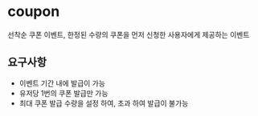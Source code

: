 # coupon
선착순 쿠폰 이벤트, 한정된 수량의 쿠폰을 먼저 신청한 사용자에게 제공하는 이벤트

## 요구사항
- 이벤트 기간 내에 발급이 가능
- 유저당 1번의 쿠폰 발급만 가능
- 최대 쿠폰 발급 수량을 설정 하여, 초과 하여 발급이 불가능


